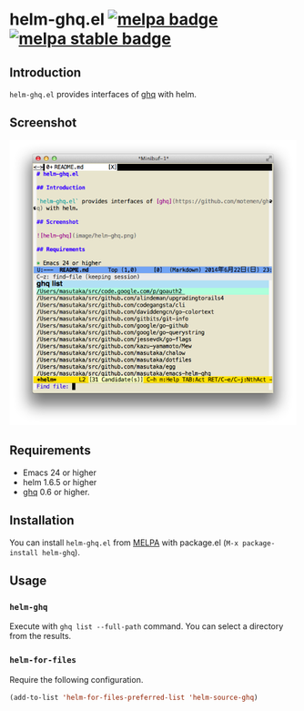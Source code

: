 # helm-ghq.el [![melpa badge][melpa-badge]][melpa-link] [![melpa stable badge][melpa-stable-badge]][melpa-stable-link]

## Introduction

`helm-ghq.el` provides interfaces of [ghq](https://github.com/motemen/ghq) with helm.

## Screenshot

![helm-ghq](image/helm-ghq.png)

## Requirements

* Emacs 24 or higher
* helm 1.6.5 or higher
* [ghq](https://github.com/motemen/ghq) 0.6 or higher.

## Installation

You can install `helm-ghq.el` from [MELPA](https://github.com/milkypostman/melpa.git) with package.el (`M-x package-install helm-ghq`).

## Usage

### `helm-ghq`

Execute with `ghq list --full-path` command. You can select a
directory from the results.

### `helm-for-files`

Require the following configuration.

```lisp
(add-to-list 'helm-for-files-preferred-list 'helm-source-ghq)
```

[melpa-link]: http://melpa.org/#/helm-ghq
[melpa-stable-link]: http://stable.melpa.org/#/helm-ghq
[melpa-badge]: http://melpa.org/packages/helm-ghq-badge.svg
[melpa-stable-badge]: http://stable.melpa.org/packages/helm-ghq-badge.svg
